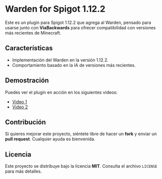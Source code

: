 # Warden for Spigot 1.12.2

Este es un plugin para Spigot 1.12.2 que agrega al Warden, pensado para usarse junto con **ViaBackwards** para ofrecer compatibilidad con versiones más recientes de Minecraft.

## Características
- Implementación del Warden en la versión 1.12.2.
- Comportamiento basado en la IA de versiones más recientes.

## Demostración
Puedes ver el plugin en acción en los siguientes videos:

- [Video 1](https://www.youtube.com/watch?v=v-6a-9QKqsw&t=151s)
- [Video 2](https://www.youtube.com/watch?v=T2v9QOhW0GE&t=109s)

## Contribución
Si quieres mejorar este proyecto, siéntete libre de hacer un **fork** y enviar un **pull request**. Cualquier ayuda es bienvenida.

## Licencia
Este proyecto se distribuye bajo la licencia **MIT**. Consulta el archivo `LICENSE` para más detalles.
